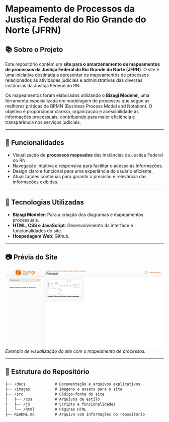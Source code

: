 # Mapeamento de Processos da Justiça Federal do Rio Grande do Norte (JFRN)

## 📚 Sobre o Projeto

Este repositório contém um **site para o amarzenamento de mapeamentos de processos da Justiça Federal do Rio Grande do Norte (JFRN)**. O site é uma iniciativa destinada a apresentar os mapeamentos de processos relacionados às atividades judiciais e administrativas das diversas instâncias da Justiça Federal do RN. 

Os mapeamentos foram elaborados utilizando o **Bizagi Modeler**, uma ferramenta especializada em modelagem de processos que segue as melhores práticas de BPMN (Business Process Model and Notation). O objetivo é proporcionar clareza, organização e acessibilidade às informações processuais, contribuindo para maior eficiência e transparência nos serviços judiciais.

---

## 🌟 Funcionalidades

- Visualização de **processos mapeados** das instâncias da Justiça Federal do RN.
- Navegação intuitiva e responsiva para facilitar o acesso às informações.
- Design claro e funcional para uma experiência do usuário eficiente.
- Atualizações contínuas para garantir a precisão e relevância das informações exibidas.

---

## 🔧 Tecnologias Utilizadas

- **Bizagi Modeler**: Para a criação dos diagramas e mapeamentos processuais.
- **HTML, CSS e JavaScript**: Desenvolvimento da interface e funcionalidades do site.
- **Hospedagem Web**: Github.

---

## 📷 Prévia do Site

![Imagem do site](libs/img/site.png) 
*Exemplo de visualização do site com o mapeamento de processos.*

---

## 📂 Estrutura do Repositório

```plaintext
├── /docs             # Documentação e arquivos explicativos
├── /images           # Imagens e assets para o site
├── /src              # Código-fonte do site
│   ├── /css          # Arquivos de estilo
│   ├── /js           # Scripts e funcionalidades
│   └── /html         # Páginas HTML
├── README.md         # Arquivo com informações do repositório
